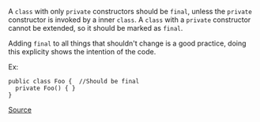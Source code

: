 A `class` with only `private` constructors should be `final`, unless the `private` constructor is invoked by a inner `class`.
A `class` with a `private` constructor cannot be extended, so it should be marked as `final`.

Adding `final` to all things that shouldn't change is a good practice, doing this explicity shows the intention of the code.

Ex:

```
public class Foo {  //Should be final
  private Foo() { }
}
```

[Source](http://pmd.sourceforge.net/pmd-5.3.2/pmd-java/rules/java/design.html#ClassWithOnlyPrivateConstructorsShouldBeFinal)
